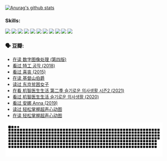 
[![Anurag's github stats](https://github-readme-stats.vercel.app/api?username=w940853815)](https://github.com/anuraghazra/github-readme-stats)

### Skills:

<code><img height="32" src="https://cdn.jsdelivr.net/npm/simple-icons@v5/icons/python.svg"></code>
<code><img height="32" src="https://cdn.jsdelivr.net/npm/simple-icons@v5/icons/javascript.svg"></code>
<code><img height="32" src="https://cdn.jsdelivr.net/npm/simple-icons@v5/icons/django.svg"></code>
<code><img height="32" src="https://cdn.jsdelivr.net/npm/simple-icons@v5/icons/flask.svg"></code>
<code><img height="32" src="https://cdn.jsdelivr.net/npm/simple-icons@v5/icons/vuetify.svg"></code>
<code><img height="32" src="https://cdn.jsdelivr.net/npm/simple-icons@v5/icons/git.svg"></code>
<code><img height="32" src="https://cdn.jsdelivr.net/npm/simple-icons@v5/icons/docker.svg"></code>
<code><img height="32" src="https://cdn.jsdelivr.net/npm/simple-icons@v5/icons/postgresql.svg"></code>
<code><img height="32" src="https://cdn.jsdelivr.net/npm/simple-icons@v5/icons/elasticsearch.svg"></code>
<code><img height="32" src="https://cdn.jsdelivr.net/npm/simple-icons@v5/icons/macos.svg"></code>
<code><img height="32" src="https://cdn.jsdelivr.net/npm/simple-icons@v5/icons/linux.svg"></code>

### 🗣 豆瓣:

<!-- DOUBAN-ACTIVITIES:START -->
- [在读 数字图像处理 (第四版)](https://www.douban.com/people/136069238/status/4045010339/?_i=68083828)
- [看过 特工 공작‎ (2018)](https://www.douban.com/people/136069238/status/4041529635/?_i=68083828)
- [看过 喜丧‎ (2015)](https://www.douban.com/people/136069238/status/4040403583/?_i=68083828)
- [在读 基督山伯爵](https://www.douban.com/people/136069238/status/4038719760/?_i=68083828)
- [读过 东京贫困女子](https://www.douban.com/people/136069238/status/4038299333/?_i=68083828)
- [在看 机智医生生活 第二季 슬기로운 의사생활 시즌2‎ (2021)](https://www.douban.com/people/136069238/status/4037386715/?_i=68083828)
- [看过 机智医生生活 슬기로운 의사생활‎ (2020)](https://www.douban.com/people/136069238/status/4036497310/?_i=68083828)
- [看过 安娜 Anna‎ (2019)](https://www.douban.com/people/136069238/status/4034580096/?_i=68083828)
- [读过 轻松掌握超声心动图](https://www.douban.com/people/136069238/status/4031937639/?_i=68083828)
- [在读 轻松掌握超声心动图](https://www.douban.com/people/136069238/status/4030989967/?_i=68083828)
<!-- DOUBAN-ACTIVITIES:END -->


![Snake animation](https://raw.githubusercontent.com/w940853815/w940853815/output/github-contribution-grid-snake.svg)

<!--
**w940853815/w940853815** is a ✨ _special_ ✨ repository because its `README.md` (this file) appears on your GitHub profile.

Here are some ideas to get you started:

- 🔭 I’m currently working on ...
- 🌱 I’m currently learning ...
- 👯 I’m looking to collaborate on ...
- 🤔 I’m looking for help with ...
- 💬 Ask me about ...
- 📫 How to reach me: ...
- 😄 Pronouns: ...
- ⚡ Fun fact: ...
-->
